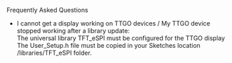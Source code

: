 Frequently Asked Questions

- I cannot get a display working on TTGO devices / My TTGO device stopped working after a library update:  
The universal library TFT_eSPI must be configured for the TTGO display  
The User_Setup.h file must be copied in your Sketches location /libraries/TFT_eSPI folder.



